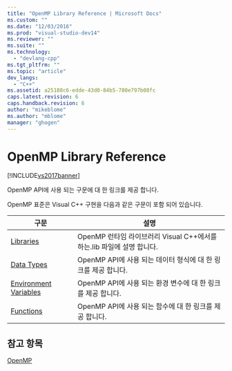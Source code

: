 ```yaml
---
title: "OpenMP Library Reference | Microsoft Docs"
ms.custom: ""
ms.date: "12/03/2016"
ms.prod: "visual-studio-dev14"
ms.reviewer: ""
ms.suite: ""
ms.technology: 
  - "devlang-cpp"
ms.tgt_pltfrm: ""
ms.topic: "article"
dev_langs: 
  - "C++"
ms.assetid: a25188c6-edde-43d0-84b5-780e797b08fc
caps.latest.revision: 6
caps.handback.revision: 6
author: "mikeblome"
ms.author: "mblome"
manager: "ghogen"
---
```

# OpenMP Library Reference
[!INCLUDE[vs2017banner](../../../assembler/inline/includes/vs2017banner.md)]

OpenMP API에 사용 되는 구문에 대 한 링크를 제공 합니다.  
  
 OpenMP 표준은 Visual C\+\+ 구현을 다음과 같은 구문이 포함 되어 있습니다.  
  
|구문|설명|  
|--------|--------|  
|[Libraries](../../../parallel/openmp/reference/openmp-libraries.md)|OpenMP 런타임 라이브러리 Visual C\+\+에서를 하는.lib 파일에 설명 합니다.|  
|[Data Types](../../../parallel/openmp/reference/openmp-data-types.md)|OpenMP API에 사용 되는 데이터 형식에 대 한 링크를 제공 합니다.|  
|[Environment Variables](../../../parallel/openmp/reference/openmp-environment-variables.md)|OpenMP API에 사용 되는 환경 변수에 대 한 링크를 제공 합니다.|  
|[Functions](../../../parallel/openmp/reference/openmp-functions.md)|OpenMP API에 사용 되는 함수에 대 한 링크를 제공 합니다.|  
  
## 참고 항목  
 [OpenMP](../../../parallel/openmp/openmp-in-visual-cpp.md)